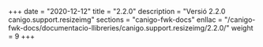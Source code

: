 +++
date        = "2020-12-12"
title       = "2.2.0"
description = "Versió 2.2.0 canigo.support.resizeimg"
sections    = "canigo-fwk-docs"
enllac		= "/canigo-fwk-docs/documentacio-llibreries/canigo.support.resizeimg/2.2.0/"
weight		= 9
+++
